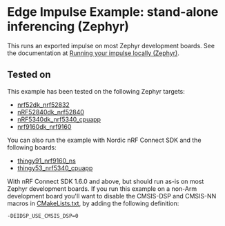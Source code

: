 # Edge Impulse Example: stand-alone inferencing (Zephyr)

This runs an exported impulse on most Zephyr development boards. See the documentation at [Running your impulse locally (Zephyr)](https://docs.edgeimpulse.com/docs/running-your-impulse-locally-zephyr).

## Tested on

This example has been tested on the following Zephyr targets:

* [nrf52dk_nrf52832](https://docs.zephyrproject.org/latest/boards/arm/nrf52dk_nrf52832/doc/index.html)
* [nRF52840dk_nrf52840](https://docs.zephyrproject.org/latest/boards/arm/nrf52840dk_nrf52840/doc/index.html)
* [nRF5340dk_nrf5340_cpuapp](https://docs.zephyrproject.org/latest/boards/arm/nrf5340dk_nrf5340/doc/index.html)
* [nrf9160dk_nrf9160](https://docs.zephyrproject.org/latest/boards/arm/nrf9160dk_nrf9160/doc/index.html)

You can also run the example with Nordic nRF Connect SDK and the following boards:
* [thingy91_nrf9160_ns](https://developer.nordicsemi.com/nRF_Connect_SDK/doc/latest/nrf/working_with_nrf/nrf91/thingy91.html#building-and-programming-from-the-source-code)
* [thingy53_nrf5340_cpuapp](https://developer.nordicsemi.com/nRF_Connect_SDK/doc/latest/nrf/working_with_nrf/nrf53/thingy53.html#building-and-programming-from-the-source-code)

With nRF Connect SDK 1.6.0 and above, but should run as-is on most Zephyr development boards. If you run this example on a non-Arm development board you'll want to disable the CMSIS-DSP and CMSIS-NN macros in [CMakeLists.txt](CMakeLists.txt), by adding the following definition:

```
-DEIDSP_USE_CMSIS_DSP=0
```

